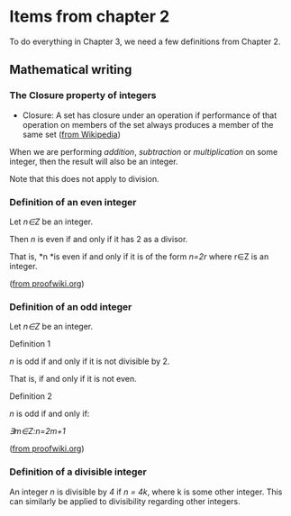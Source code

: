 # Items from chapter 2

To do everything in Chapter 3, we need a few definitions from Chapter 2.

## Mathematical writing

### The Closure property of integers

* Closure: A set has closure under an operation if performance of that operation on members of the set always produces a member of the same set ([from Wikipedia](https://en.wikipedia.org/wiki/Closure_(mathematics)))

When we are performing *addition*, *subtraction* or *multiplication* on some integer, then the result will also be an integer.

Note that this does not apply to division.

### Definition of an even integer

Let *n∈Z* be an integer.

Then *n* is even if and only if it has 2 as a divisor.

That is, *n *is even if and only if it is of the form *n=2r* where r∈Z is an integer.

([from proofwiki.org](https://proofwiki.org/wiki/Definition:Even_Integer))

### Definition of an odd integer

Let *n∈Z* be an integer.

Definition 1

*n* is odd if and only if it is not divisible by 2.

That is, if and only if it is not even.

Definition 2

*n* is odd if and only if:

*∃m∈Z:n=2m+1*

([from proofwiki.org](https://proofwiki.org/wiki/Definition:Odd_Integer))

### Definition of a divisible integer

An integer *n* is divisible by *4* if *n = 4k*, where k is some other integer. This can similarly be applied to divisibility regarding other integers.
